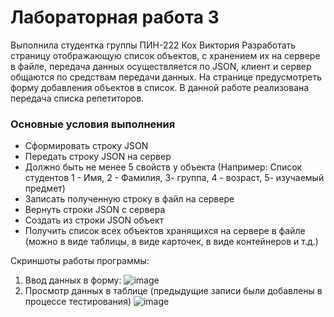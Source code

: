# Лабораторная работа 3
Выполнила студентка группы ПИН-222 Кох Виктория
Разработать страницу отображающую список объектов, с хранением их на сервере в файле, передача данных осуществляется по JSON, клиент и сервер общаются по средствам передачи данных. На странице предусмотреть форму добавления объектов в список.
В данной работе реализована передача списка репетиторов.
### Основные условия выполнения

- Сформировать строку JSON
- Передать строку JSON на сервер
- Должно быть не менее 5 свойств у объекта (Например: Список студентов 1 - Имя, 2 - Фамилия,  3- группа, 4 - возраст,  5- изучаемый предмет)
- Записать полученную строку в файл на сервере
- Вернуть строки JSON с сервера
- Создать из строки JSON объект
- Получить список всех объектов хранящихся на сервере в файле (можно в виде таблицы, в виде карточек, в виде контейнеров и т.д.)

Скриншоты работы программы:
1. Ввод данных в форму:
   ![image](https://github.com/kokhvics/OOP_LB3/assets/124901945/24975a91-56c0-401d-8cac-ba298a4b3fbb)
2. Просмотр данных в таблице (предыдущие записи были добавлены в процессе тестирования)
   ![image](https://github.com/kokhvics/OOP_LB3/assets/124901945/76b6bc61-4745-40b4-aaf8-5f2a2df40ebe)
